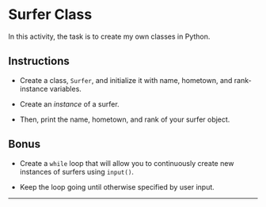 # Surfer Class

In this activity, the task is to create my own classes in Python.

## Instructions

* Create a class, `Surfer`, and initialize it with name, hometown, and rank-instance variables.

* Create an _instance_ of a surfer.

* Then, print the name, hometown, and rank of your surfer object.

## Bonus

* Create a `while` loop that will allow you to continuously create new instances of surfers using `input()`.

* Keep the loop going until otherwise specified by user input.

---
